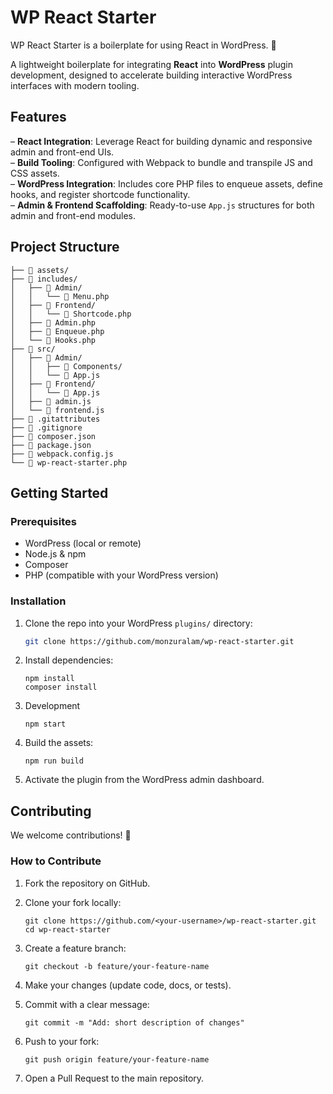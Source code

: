 # WP React Starter
WP React Starter is a boilerplate for using React in WordPress. 🚀

A lightweight boilerplate for integrating **React** into **WordPress** plugin development, designed to accelerate building interactive WordPress interfaces with modern tooling.

## Features

– **React Integration**: Leverage React for building dynamic and responsive admin and front-end UIs.  
– **Build Tooling**: Configured with Webpack to bundle and transpile JS and CSS assets.  
– **WordPress Integration**: Includes core PHP files to enqueue assets, define hooks, and register shortcode functionality.  
– **Admin & Frontend Scaffolding**: Ready-to-use `App.js` structures for both admin and front-end modules.

## Project Structure

```
├── 📁 assets/
├── 📁 includes/
│   ├── 📁 Admin/
│   │   └── 🐘 Menu.php
│   ├── 📁 Frontend/
│   │   └── 🐘 Shortcode.php
│   ├── 🐘 Admin.php
│   ├── 🐘 Enqueue.php
│   └── 🐘 Hooks.php
├── 📁 src/
│   ├── 📁 Admin/
│   │   ├── 📁 Components/
│   │   └── 📄 App.js
│   ├── 📁 Frontend/
│   │   └── 📄 App.js
│   ├── 📄 admin.js
│   └── 📄 frontend.js
├── 📄 .gitattributes
├── 🚫 .gitignore
├── 📄 composer.json
├── 📄 package.json
├── 📄 webpack.config.js
└── 🐘 wp-react-starter.php
```

## Getting Started

### Prerequisites

- WordPress (local or remote)
- Node.js & npm
- Composer
- PHP (compatible with your WordPress version)

### Installation

1. Clone the repo into your WordPress `plugins/` directory:

   ```bash
   git clone https://github.com/monzuralam/wp-react-starter.git
   ```

2. Install dependencies:
    ```cd wp-react-starter
    npm install
    composer install
    ```

3. Development
    ```
    npm start
    ```

4. Build the assets:
    ```
    npm run build
    ```

5. Activate the plugin from the WordPress admin dashboard.

## Contributing
We welcome contributions! 🎉

### How to Contribute

1. Fork the repository on GitHub.

2. Clone your fork locally:

    ```
    git clone https://github.com/<your-username>/wp-react-starter.git
    cd wp-react-starter
    ```

3. Create a feature branch:
    ```
    git checkout -b feature/your-feature-name
    ```

4. Make your changes (update code, docs, or tests).

5. Commit with a clear message:
    ```
    git commit -m "Add: short description of changes"
    ```

6. Push to your fork:
    ```
    git push origin feature/your-feature-name
    ```

7. Open a Pull Request to the main repository.